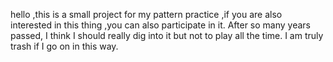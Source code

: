 hello ,this is a small project for my pattern practice ,if you are also interested in this thing ,you can also participate in it.
After so many years passed, I think I should really dig into it but not to play all the time. I am truly trash if I go on in this way.